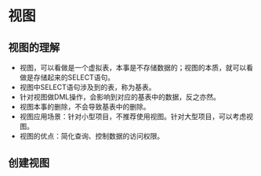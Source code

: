 # 视图

## 视图的理解

* 视图，可以看做是一个虚拟表，本事是不存储数据的；视图的本质，就可以看做是存储起来的SELECT语句。
* 视图中SELECT语句涉及到的表，称为基表。
* 针对视图做DML操作，会影响到对应的基表中的数据，反之亦然。
* 视图本事的删除，不会导致基表中的删除。
* 视图应用场景：针对小型项目，不推荐使用视图。针对大型项目，可以考虑视图。
* 视图的优点：简化查询、控制数据的访问权限。

## 创建视图


